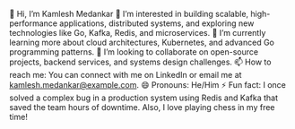 👋 Hi, I’m Kamlesh Medankar
👀 I’m interested in building scalable, high-performance applications, distributed systems, and exploring new technologies like Go, Kafka, Redis, and microservices.
🌱 I’m currently learning more about cloud architectures, Kubernetes, and advanced Go programming patterns.
💞️ I’m looking to collaborate on open-source projects, backend services, and systems design challenges.
📫 How to reach me: You can connect with me on LinkedIn or email me at kamlesh.medankar@example.com.
😄 Pronouns: He/Him
⚡ Fun fact: I once solved a complex bug in a production system using Redis and Kafka that saved the team hours of downtime. Also, I love playing chess in my free time!

<!---
KamleshMedankar/KamleshMedankar is a ✨ special ✨ repository because its `README.md` (this file) appears on your GitHub profile.
You can click the Preview link to take a look at your changes.
--->
